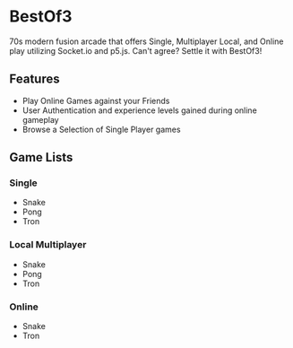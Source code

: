 # BestOf3
70s modern fusion arcade that offers Single, Multiplayer Local, and Online play utilizing Socket.io and p5.js. Can't agree? Settle it with BestOf3!

## Features
- Play Online Games against your Friends
- User Authentication and experience levels gained during online gameplay
- Browse a Selection of Single Player games

## Game Lists

### Single
- Snake
- Pong
- Tron

### Local Multiplayer
- Snake
- Pong
- Tron

### Online
- Snake
- Tron
